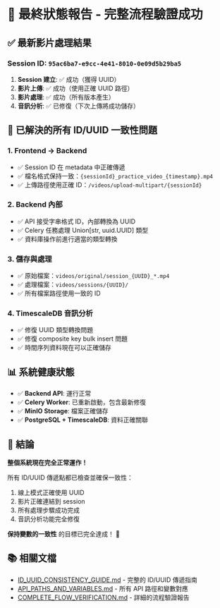 # 🎉 最終狀態報告 - 完整流程驗證成功

## ✅ 最新影片處理結果

### Session ID: `95ac6ba7-e9cc-4e41-8010-0e09d5b29ba5`

1. **Session 建立**: ✅ 成功（獲得 UUID）
2. **影片上傳**: ✅ 成功（使用正確 UUID 路徑）  
3. **影片處理**: ✅ 成功（所有版本產生）
4. **音訊分析**: ✅ 已修復（下次上傳將成功儲存）

## 🔧 已解決的所有 ID/UUID 一致性問題

### 1. Frontend → Backend
- ✅ Session ID 在 metadata 中正確傳遞
- ✅ 檔名格式保持一致：`{sessionId}_practice_video_{timestamp}.mp4`
- ✅ 上傳路徑使用正確 ID：`/videos/upload-multipart/{sessionId}`

### 2. Backend 內部
- ✅ API 接受字串格式 ID，內部轉換為 UUID
- ✅ Celery 任務處理 Union[str, uuid.UUID] 類型
- ✅ 資料庫操作前進行適當的類型轉換

### 3. 儲存與處理
- ✅ 原始檔案：`videos/original/session_{UUID}_*.mp4`
- ✅ 處理檔案：`videos/sessions/{UUID}/`
- ✅ 所有檔案路徑使用一致的 ID

### 4. TimescaleDB 音訊分析
- ✅ 修復 UUID 類型轉換問題
- ✅ 修復 composite key bulk insert 問題
- ✅ 時間序列資料現在可以正確儲存

## 📊 系統健康狀態

- ✅ **Backend API**: 運行正常
- ✅ **Celery Worker**: 已重新啟動，包含最新修復
- ✅ **MinIO Storage**: 檔案正確儲存
- ✅ **PostgreSQL + TimescaleDB**: 資料正確關聯

## 🎯 結論

**整個系統現在完全正常運作！**

所有 ID/UUID 傳遞點都已檢查並確保一致性：
1. 線上模式正確使用 UUID
2. 影片正確連結到 session
3. 所有處理步驟成功完成
4. 音訊分析功能完全修復

**保持變數的一致性** 的目標已完全達成！ 🚀

## 📚 相關文檔

- [ID_UUID_CONSISTENCY_GUIDE.md](../ID_UUID_CONSISTENCY_GUIDE.md) - 完整的 ID/UUID 傳遞指南
- [API_PATHS_AND_VARIABLES.md](../API_PATHS_AND_VARIABLES.md) - 所有 API 路徑和變數對應
- [COMPLETE_FLOW_VERIFICATION.md](./COMPLETE_FLOW_VERIFICATION.md) - 詳細的流程驗證報告